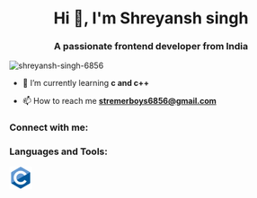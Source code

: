 <h1 align="center">Hi 👋, I'm Shreyansh singh</h1>
<h3 align="center">A passionate frontend developer from India</h3>

<p align="left"> <img src="https://komarev.com/ghpvc/?username=shreyansh-singh-6856&label=Profile%20views&color=0e75b6&style=flat" alt="shreyansh-singh-6856" /> </p>

- 🌱 I’m currently learning **c and c++**

- 📫 How to reach me **stremerboys6856@gmail.com**

<h3 align="left">Connect with me:</h3>
<p align="left">
</p>

<h3 align="left">Languages and Tools:</h3>
<p align="left"> <a href="https://www.cprogramming.com/" target="_blank" rel="noreferrer"> <img src="https://raw.githubusercontent.com/devicons/devicon/master/icons/c/c-original.svg" alt="c" width="40" height="40"/> </a> </p>
